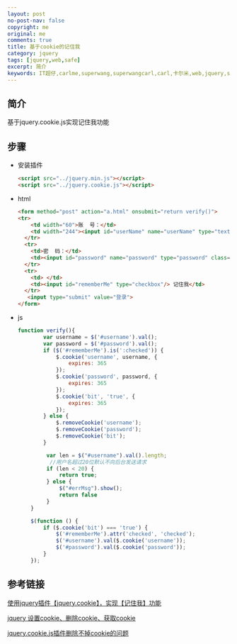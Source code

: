 ```yaml
---
layout: post
no-post-nav: false 
copyright: me
original: me
comments: true
title: 基于cookie的记住我
category: jquery
tags: [jquery,web,safe]
excerpt: 简介
keywords: IT超仔,carlme,superwang,superwangcarl,carl,卡尔米,web,jquery,safe
---
```


## 简介

基于jquery.cookie.js实现记住我功能

## 步骤

- 安装插件

  ```html
  <script src="../jquery.min.js"></script>
  <script src="../jquery.cookie.js"></script>
  ```

- html

  ```html
  <form method="post" action="a.html" onsubmit="return verify()">
  <tr>
      <td width="60">账  号：</td>
      <td width="244"><input id="userName" name="userName" type="text" class="inp_01" /></td>
    </tr>
    <tr>
      <td>密  码：</td>
      <td><input id="password" name="password" type="password" class="inp_01" /></td>
    </tr>
    <tr>
      <td> </td>
      <td><input id="rememberMe" type="checkbox"/> 记住我</td>
    </tr>
     <input type="submit" value="登录">
  </form>
  ```

- js

  ```javascript
  function verify(){
          var username = $('#username').val();
          var password = $('#password').val();
          if ($('#rememberMe').is(':checked')) {
              $.cookie('username', username, {
                  expires: 365
              });
              $.cookie('password', password, {
                  expires: 365
              });
              $.cookie('bit', 'true', {
                  expires: 365
              });
          } else {
              $.removeCookie('username');
              $.removeCookie('password');
              $.removeCookie('bit');
          }

           var len = $("#username").val().length;
    		//用户名超过20位默认不向后台发送请求
           if (len < 20) {
               return true;
           } else {
               $("#errMsg").show();
               return false
           }
      }

      $(function () {
          if ($.cookie('bit') === 'true') {
              $('#rememberMe').attr('checked', 'checked');
              $('#username').val($.cookie('username'));
              $('#password').val($.cookie('password'));
          }
      });
  ```

## 参考链接

[使用jquery插件【jquery.cookie】，实现【记住我】功能](https://blog.csdn.net/lisq037/article/details/9118559)

[jquery 设置cookie、删除cookie、获取cookie](https://www.cnblogs.com/hellofangfang/p/9626797.html)

[jquery.cookie.js插件删除不掉cookie的问题](https://www.cnblogs.com/wangmaoling/p/7745005.html)